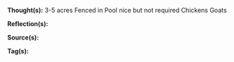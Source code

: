 **Thought(s):**
3-5 acres
Fenced in
Pool nice but not required
Chickens
Goats 

**Reflection(s):**

**Source(s):**

**Tag(s):**

